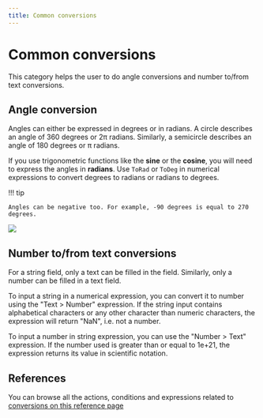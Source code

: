 ```yaml
---
title: Common conversions
---
```

# Common conversions

This category helps the user to do angle conversions and number to/from text conversions.

## Angle conversion

Angles can either be expressed in degrees or in radians. A circle describes an angle of 360 degrees or 2π radians. Similarly, a semicircle describes an angle of 180 degrees or π radians.

If you use trigonometric functions like the **sine** or the **cosine**,  you will need to express the angles in **radians**.
Use `ToRad` or `ToDeg` in numerical expressions to convert degrees to radians or radians to degrees.

!!! tip

    Angles can be negative too. For example, -90 degrees is equal to 270 degrees.

![](/wiki/pres_coord2.png)

## Number to/from text conversions

For a string field, only a text can be filled in the field. Similarly, only a number can be filled in a text field.

To input a string in a numerical expression, you can convert it to number using the "Text > Number" expression. If the string input contains alphabetical characters or any other character than numeric characters, the expression will return "NaN", i.e. not a number.

To input a number in string expression, you can use the "Number > Text" expression. If the number used is greater than or equal to 1e+21, the expression returns its value in scientific notation.

## References

You can browse all the actions, conditions and expressions related to [conversions on this reference page](/gdevelop5/all-features/common-conversions/reference/)